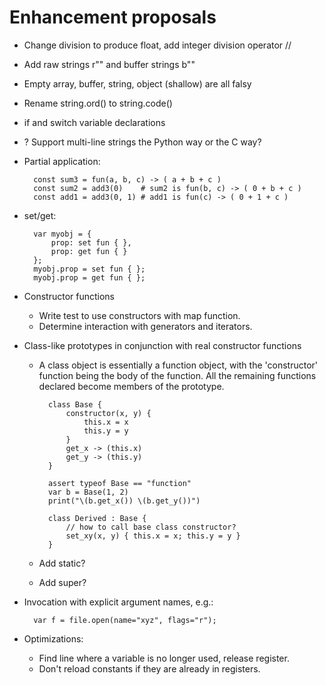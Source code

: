 ﻿Enhancement proposals
=====================

* Change division to produce float, add integer division operator //

* Add raw strings r"" and buffer strings b""

* Empty array, buffer, string, object (shallow) are all falsy

* Rename string.ord() to string.code()

* if and switch variable declarations

* ? Support multi-line strings the Python way or the C way?

* Partial application:

        const sum3 = fun(a, b, c) -> ( a + b + c )
        const sum2 = add3(0)    # sum2 is fun(b, c) -> ( 0 + b + c )
        const add1 = add3(0, 1) # add1 is fun(c) -> ( 0 + 1 + c )

* set/get:

        var myobj = {
            prop: set fun { },
            prop: get fun { }
        };
        myobj.prop = set fun { };
        myobj.prop = get fun { };

* Constructor functions

    - Write test to use constructors with map function.
    - Determine interaction with generators and iterators.

* Class-like prototypes in conjunction with real constructor functions

    - A class object is essentially a function object, with the 'constructor'
      function being the body of the function.  All the remaining functions
      declared become members of the prototype.

            class Base {
                constructor(x, y) {
                    this.x = x
                    this.y = y
                }
                get_x -> (this.x)
                get_y -> (this.y)
            }

            assert typeof Base == "function"
            var b = Base(1, 2)
            print("\(b.get_x()) \(b.get_y())")

            class Derived : Base {
                // how to call base class constructor?
                set_xy(x, y) { this.x = x; this.y = y }
            }

    - Add static?
    - Add super?

* Invocation with explicit argument names, e.g.:

        var f = file.open(name="xyz", flags="r");

* Optimizations:

    - Find line where a variable is no longer used, release register.
    - Don't reload constants if they are already in registers.
